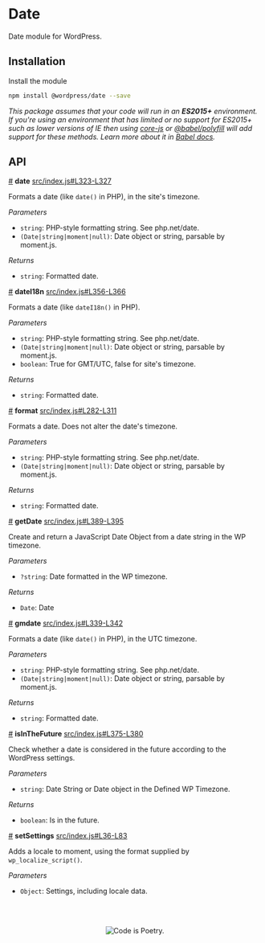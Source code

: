 # Date

Date module for WordPress.

## Installation

Install the module

```bash
npm install @wordpress/date --save
```

_This package assumes that your code will run in an **ES2015+** environment. If you're using an environment that has limited or no support for ES2015+ such as lower versions of IE then using [core-js](https://github.com/zloirock/core-js) or [@babel/polyfill](https://babeljs.io/docs/en/next/babel-polyfill) will add support for these methods. Learn more about it in [Babel docs](https://babeljs.io/docs/en/next/caveats)._

## API

<!-- START TOKEN(Autogenerated API docs) -->

<a href="#date">#</a> **date** [src/index.js#L323-L327](src/index.js#L323-L327)

Formats a date (like `date()` in PHP), in the site's timezone.

_Parameters_

-   `string`: PHP-style formatting string. See php.net/date.
-   `(Date|string|moment|null)`: Date object or string, parsable by moment.js.

_Returns_

-   `string`: Formatted date.

<a href="#dateI18n">#</a> **dateI18n** [src/index.js#L356-L366](src/index.js#L356-L366)

Formats a date (like `dateI18n()` in PHP).

_Parameters_

-   `string`: PHP-style formatting string. See php.net/date.
-   `(Date|string|moment|null)`: Date object or string, parsable by moment.js.
-   `boolean`: True for GMT/UTC, false for site's timezone.

_Returns_

-   `string`: Formatted date.

<a href="#format">#</a> **format** [src/index.js#L282-L311](src/index.js#L282-L311)

Formats a date. Does not alter the date's timezone.

_Parameters_

-   `string`: PHP-style formatting string. See php.net/date.
-   `(Date|string|moment|null)`: Date object or string, parsable by moment.js.

_Returns_

-   `string`: Formatted date.

<a href="#getDate">#</a> **getDate** [src/index.js#L389-L395](src/index.js#L389-L395)

Create and return a JavaScript Date Object from a date string in the WP timezone.

_Parameters_

-   `?string`: Date formatted in the WP timezone.

_Returns_

-   `Date`: Date

<a href="#gmdate">#</a> **gmdate** [src/index.js#L339-L342](src/index.js#L339-L342)

Formats a date (like `date()` in PHP), in the UTC timezone.

_Parameters_

-   `string`: PHP-style formatting string. See php.net/date.
-   `(Date|string|moment|null)`: Date object or string, parsable by moment.js.

_Returns_

-   `string`: Formatted date.

<a href="#isInTheFuture">#</a> **isInTheFuture** [src/index.js#L375-L380](src/index.js#L375-L380)

Check whether a date is considered in the future according to the WordPress settings.

_Parameters_

-   `string`: Date String or Date object in the Defined WP Timezone.

_Returns_

-   `boolean`: Is in the future.

<a href="#setSettings">#</a> **setSettings** [src/index.js#L36-L83](src/index.js#L36-L83)

Adds a locale to moment, using the format supplied by `wp_localize_script()`.

_Parameters_

-   `Object`: Settings, including locale data.


<!-- END TOKEN(Autogenerated API docs) -->

<br/><br/><p align="center"><img src="https://s.w.org/style/images/codeispoetry.png?1" alt="Code is Poetry." /></p>
